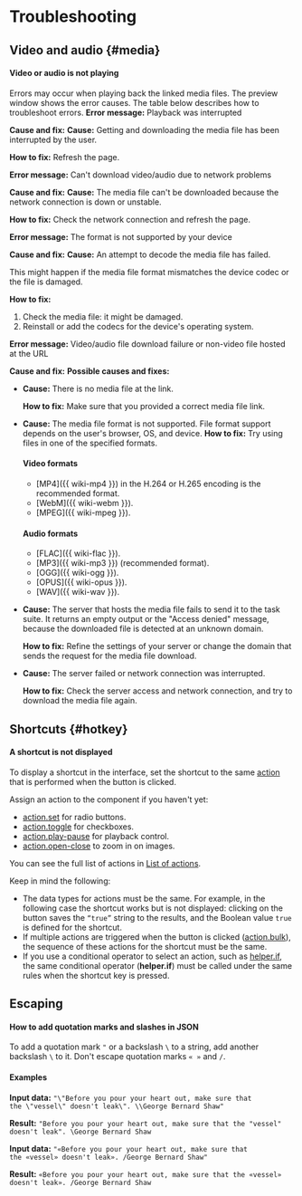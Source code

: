 # Troubleshooting

## Video and audio {#media}

#### Video or audio is not playing

Errors may occur when playing back the linked media files. The preview window shows the error causes. The table below describes how to troubleshoot errors.
**Error message:** Playback was interrupted

**Cause and fix:**
**Cause:** Getting and downloading the media file has been interrupted by the user.

**How to fix:** Refresh the page.


**Error message:** Can't download video/audio due to network problems

**Cause and fix:**
**Cause:** The media file can't be downloaded because the network connection is down or unstable.

**How to fix:** Check the network connection and refresh the page.


**Error message:** The format is not supported by your device

**Cause and fix:**
**Cause:** An attempt to decode the media file has failed.

This might happen if the media file format mismatches the device codec or the file is damaged.

**How to fix:**
1. Check the media file: it might be damaged.
1. Reinstall or add the codecs for the device's operating system.


**Error message:** Video/audio file download failure or non-video file hosted at the URL

**Cause and fix:** **Possible causes and fixes:**
- **Cause:** There is no media file at the link.

    **How to fix:** Make sure that you provided a correct media file link.

- **Cause:** The media file format is not supported. File format support depends on the user's browser, OS, and device.
    **How to fix:** Try using files in one of the specified formats.
    #### Video formats

    - [MP4]({{ wiki-mp4 }}) in the H.264 or H.265 encoding is the recommended format.
    - [WebM]({{ wiki-webm }}).
    - [MPEG]({{ wiki-mpeg }}).

    #### Audio formats

    - [FLAC]({{ wiki-flac }}).
    - [MP3]({{ wiki-mp3 }}) (recommended format).
    - [OGG]({{ wiki-ogg }}).
    - [OPUS]({{ wiki-opus }}).
    - [WAV]({{ wiki-wav }}).

- **Cause:** The server that hosts the media file fails to send it to the task suite. It returns an empty output or the "Access denied" message, because the downloaded file is detected at an unknown domain.

    **How to fix:** Refine the settings of your server or change the domain that sends the request for the media file download.

- **Cause:** The server failed or network connection was interrupted.

    **How to fix:** Check the server access and network connection, and try to download the media file again.

## Shortcuts {#hotkey}

#### A shortcut is not displayed

To display a shortcut in the interface, set the shortcut to the same [action](../reference/actions.md) that is performed when the button is clicked.

Assign an action to the component if you haven't yet:
- [action.set](../reference/action.set.md) for radio buttons.
- [action.toggle](../reference/action.toggle.md) for checkboxes.
- [action.play-pause](../reference/action.play-pause.md) for playback control.
- [action.open-close](../reference/action.open-close.md) to zoom in on images.

You can see the full list of actions in [List of actions](../reference/actions.md).

Keep in mind the following:

- The data types for actions must be the same. For example, in the following case the shortcut works but is not displayed: clicking on the button saves the `“true”` string to the results, and the Boolean value `true` is defined for the shortcut.
- If multiple actions are triggered when the button is clicked ([action.bulk](../reference/action.bulk.md)), the sequence of these actions for the shortcut must be the same.
- If you use a conditional operator to select an action, such as [helper.if](../reference/helper.if.md), the same conditional operator (**helper.if**) must be called under the same rules when the shortcut key is pressed.

## Escaping

#### How to add quotation marks and slashes in JSON

To add a quotation mark `"` or a backslash `\` to a string, add another backslash `\` to it. Don't escape quotation marks `« »` and `/`.

#### Examples
**Input data:** `"\"Before you pour your heart out, make sure that the \"vessel\" doesn't leak\". \\George Bernard Shaw"`

**Result:**
`"Before you pour your heart out, make sure that the "vessel" doesn't leak". \George Bernard Shaw`


**Input data:** `"«Before you pour your heart out, make sure that the «vessel» doesn't leak». /George Bernard Shaw"`

**Result:** `«Before you pour your heart out, make sure that the «vessel» doesn't leak». /George Bernard Shaw`
